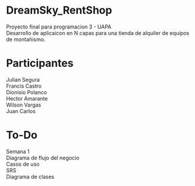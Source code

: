 # DreamSky_RentShop
Proyecto final para programacion 3 - UAPA  
Desarrollo de aplicaicon en N capas para una tienda de alquiler de equipos de montañismo.

# Participantes
Julian Segura  
Francis Castro  
Dionisio Polanco  
Hector Amarante  
Wilson Vargas  
Juan Carlos

# To-Do
Semana 1  
Diagrama de flujo del negocio  
Casos de uso  
SRS  
Diagrama de clases
